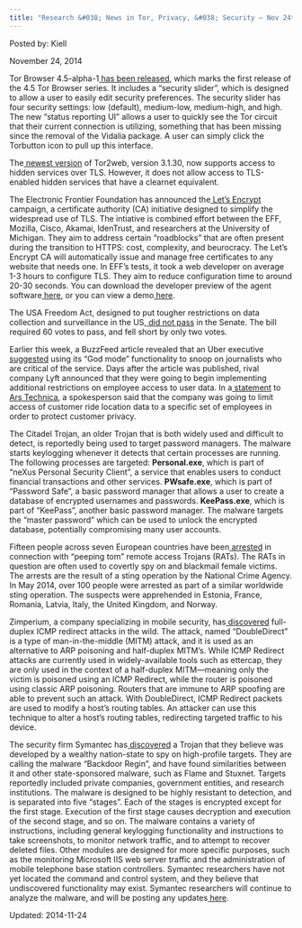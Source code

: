 ```yaml
---
title: "Research &#038; News in Tor, Privacy, &#038; Security – Nov 24th, 2014"
---
```


Posted by: Kiell

<span>November 24, 2014</span>

<p>Tor Browser 4.5-alpha-1<a href="https://blog.torproject.org/blog/tor-browser-45-alpha-1-released"> has been released</a>, which marks the first release of the 4.5 Tor Browser series. It includes a “security slider”, which is designed to allow a user to easily edit security preferences. The security slider has four security settings: low (default), medium-low, medium-high, and high. The new “status reporting UI” allows a user to quickly see the Tor circuit that their current connection is utilizing, something that has been missing since the removal of the Vidalia package. A user can simply click the Torbutton icon to pull up this interface.</p>
<p>The<a href="https://lists.torproject.org/pipermail/tor-talk/2014-November/035742.html"> newest version</a> of Tor2web, version 3.1.30, now supports access to hidden services over TLS. However, it does not allow access to TLS-enabled hidden services that have a clearnet equivalent.</p>
<p>The Electronic Frontier Foundation has announced the<a href="https://www.eff.org/deeplinks/2014/11/certificate-authority-encrypt-entire-web"> Let&#8217;s Encrypt</a> campaign, a certificate authority (CA) initiative designed to simplify the widespread use of TLS. The intiative is combined effort between the EFF, Mozilla, Cisco, Akamai, IdenTrust, and researchers at the University of Michigan. They aim to address certain “roadblocks” that are often present during the transition to HTTPS: cost, complexity, and beurocracy. The Let&#8217;s Encrypt CA will automatically issue and manage free certificates to any website that needs one. In EFF&#8217;s tests, it took a web developer on average 1-3 hours to configure TLS. They aim to reduce configuration time to around 20-30 seconds. You can download the developer preview of the agent software<a href="https://github.com/letsencrypt/lets-encrypt-preview"> here</a>, or you can view a demo<a href="https://www.youtube.com/watch?v=Gas_sSB-5SU"> here</a>.</p>
<p>The USA Freedom Act, designed to put tougher restrictions on data collection and surveillance in the US,<a href="https://www.congress.gov/bill/113th-congress/house-bill/3361/actions"> did not pass</a> in the Senate. The bill required 60 votes to pass, and fell short by only two votes.</p>
<p>Earlier this week, a BuzzFeed article revealed that an Uber executive<a href="http://www.buzzfeed.com/bensmith/uber-executive-suggests-digging-up-dirt-on-journalists"> suggested</a> using its “God mode” functionality to snoop on journalists who are critical of the service. Days after the article was published, rival company Lyft announced that they were going to begin implementing additional restrictions on employee access to user data. In a<a href="http://arstechnica.com/business/2014/11/in-wake-of-uber-privacy-scandal-lyft-announces-data-restrictions/"> statement</a> to<a href="http://arstechnica.com/"> Ars Technica</a>, a spokesperson said that the company was going to limit access of customer ride location data to a specific set of employees in order to protect customer privacy.</p>
<p>The Citadel Trojan, an older Trojan that is both widely used and difficult to detect, is reportedly being used to target password managers. The malware starts keylogging whenever it detects that certain processes are running. The following processes are targeted: <b>Personal.exe</b>, which is part of “neXus Personal Security Client”, a service that enables users to conduct financial transactions and other services. <b>PWsafe.exe</b>, which is part of “Password Safe”, a basic password manager that allows a user to create a database of encrypted usernames and passwords. <b>KeePass.exe</b>, which is part of “KeePass”, another basic password manager. The malware targets the “master password” which can be used to unlock the encrypted database, potentially compromising many user accounts.</p>
<p>Fifteen people across seven European countries have been<a href="https://www.europol.europa.eu/content/users-remote-access-trojans-arrested-eu-cybercrime-operation"> arrested</a> in connection with “peeping tom” remote access Trojans (RATs). The RATs in question are often used to covertly spy on and blackmail female victims. The arrests are the result of a sting operation by the National Crime Agency. In May 2014, over 100 people were arrested as part of a similar worldwide sting operation. The suspects were apprehended in Estonia, France, Romania, Latvia, Italy, the United Kingdom, and Norway.</p>
<p>Zimperium, a company specializing in mobile security, has<a href="http://blog.zimperium.com/doubledirect-zimperium-discovers-full-duplex-icmp-redirect-attacks-in-the-wild/"> discovered</a> full-duplex ICMP redirect attacks in the wild. The attack, named “DoubleDirect” is a type of man-in-the-middle (MITM) attack, and it is used as an alternative to ARP poisoning and half-duplex MITM’s. While ICMP Redirect attacks are currently used in widely-available tools such as ettercap, they are only used in the context of a half-duplex MITM—meaning only the victim is poisoned using an ICMP Redirect, while the router is poisoned using classic ARP poisoning. Routers that are immune to ARP spoofing are able to prevent such an attack. With DoubleDirect, ICMP Redirect packets are used to modify a host’s routing tables. An attacker can use this technique to alter a host’s routing tables, redirecting targeted traffic to his device.</p>
<p>The security firm Symantec has<a href="http://www.symantec.com/connect/blogs/regin-top-tier-espionage-tool-enables-stealthy-surveillance"> discovered</a> a Trojan that they believe was developed by a wealthy nation-state to spy on high-profile targets. They are calling the malware “Backdoor Regin”, and have found similarities between it and other state-sponsored malware, such as Flame and Stuxnet. Targets reportedly included private companies, government entities, and research institutions. The malware is designed to be highly resistant to detection, and is separated into five “stages”. Each of the stages is encrypted except for the first stage. Execution of the first stage causes decryption and execution of the second stage, and so on. The malware contains a variety of instructions, including general keylogging functionality and instructions to take screenshots, to monitor network traffic, and to attempt to recover deleted files. Other modules are designed for more specific purposes, such as the monitoring Microsoft IIS web server traffic and the administration of mobile telephone base station controllers. Symantec researchers have not yet located the command and control system, and they believe that undiscovered functionality may exist. Symantec researchers will continue to analyze the malware, and will be posting any updates<a href="http://www.symantec.com/connect/blogs/regin-top-tier-espionage-tool-enables-stealthy-surveillance"> here</a>.</p>

Updated: 2014-11-24    
